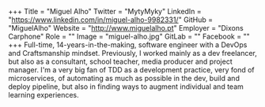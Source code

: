 +++
Title = "Miguel Alho"
Twitter = "MytyMyky"
LinkedIn = "https://www.linkedin.com/in/miguel-alho-9982331/"
GitHub = "MiguelAlho"
Website = "http://www.miguelalho.pt"
Employer = "Dixons Carphone"
Role = ""
Image = "miguel-alho.jpg"
GitLab = ""
Facebook = ""
+++
Full-time, 14-years-in-the-making, software engineer with a DevOps and Craftsmanship mindset. Previously, I worked mainly as a dev freelancer, but also as a consultant, school teacher, media producer and project manager. I&#39;m a very big fan of TDD as a development practice, very fond of microservices, of automating as much as possible in the dev, build and deploy pipeline, but also in finding ways to augment individual and team learning experiences.